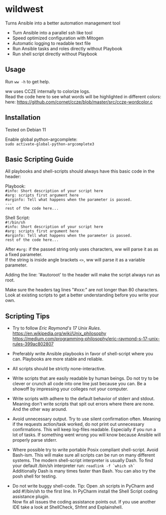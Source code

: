 # wildwest

Turns Ansible into a better automation management tool

- Turn Ansible into a parallel ssh like tool
- Speed optimized configuration with Mitogen
- Automatic logging to readable text file
- Run Ansible tasks and roles directly without Playbook
- Run shell script directly without Playbook

## Usage
Run `ww -h` to get help.

ww uses CCZE internally to colorize logs.  
Read the code here to see what words will be highlighted in different colors: here: https://github.com/cornet/ccze/blob/master/src/ccze-wordcolor.c

## Installation
Tested on Debian 11

Enable global python-argcomplete:  
`sudo activate-global-python-argcomplete3`  

## Basic Scripting Guide
All playbooks and shell-scripts should always have this basic code in the header:  

Playbook:  
`#info: Short description of your script here`  
`#arg: scripts first argument here`  
`#arginfo: Tell what happens when the parameter is passed.`  
`---`  
`rest of the code here...`

Shell Script:  
`#!/bin/sh`  
`#info: Short description of your script here`  
`#arg: scripts first argument here`  
`#arginfo: Tell what happens when the parameter is passed.`  
`rest of the code here...`

After `#arg:` if the passed string only uses characters, ww will parse it as as a fixed parameter.  
If the string is inside angle brackets `<>`, ww will parse it as a variable parameter.

Adding the line: '#autoroot' to the header will make the script always run as root.

Make sure the headers tag lines "#xxx:" are not longer than 80 characters.  
Look at existing scripts to get a better understanding before you write your own.

## Scripting Tips

* Try to follow *Eric Raymond's 17 Unix Rules*.  
https://en.wikipedia.org/wiki/Unix_philosophy  
https://medium.com/programming-philosophy/eric-raymond-s-17-unix-rules-399ac802807

* Preferably write Ansible playbooks in favor of shell-script where you can. Playbooks are more stable and reliable.

* All scripts should be strictly none-interactive.

* Write scripts that are easily readable by human beings. Do not try to be clever or crunch all code into one line just because you can. Be a showoff by impressing your colleges not your computer.

* Write scripts with adhere to the default behavior of stderr and stdout. Meaning don't write scripts that spit out errors where there are none. And the other way around.

* Avoid unnecessary output. Try to use silent confirmation often. Meaning if the requests action/task worked, do not print out unnecessary confirmations. This will keep log-files readable. Especially if you run a lot of tasks. If something went wrong you will know because Ansible will properly parse stderr.

* Where possible try to write portable Posix compliant shell-script. Avoid Bash-ism. This will make sure all scripts can be run on many different systems. The modern shell-script interpreter is usually Dash. To find your default /bin/sh interpreter run: ```readlink -f `which sh` ``` Additionally Dash is many times faster than Bash. You can also try the posh shell for testing.

* Do not write buggy shell-code. Tip: Open .sh scripts in PyCharm and add #!/bin/sh to the first line. In PyCharm install the Shell Script coding assistance plugin.  
Now fix all issues the coding assistance points out. If you use another IDE take a look at ShellCheck, Shfmt and Explainshell.